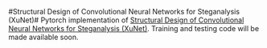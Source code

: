 #Structural Design of Convolutional Neural Networks for Steganalysis (XuNet)#
Pytorch implementation of [Structural Design of Convolutional Neural Networks for Steganalysis (XuNet)](https://ieeexplore.ieee.org/stamp/stamp.jsp?tp=&arnumber=7444146).
Training and testing code will be made available soon.
